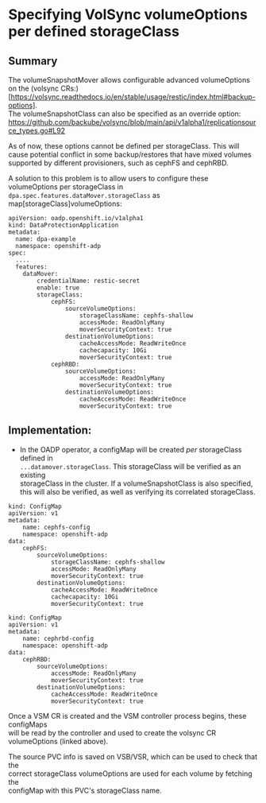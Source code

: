 # Specifying VolSync volumeOptions per defined storageClass

## Summary
The volumeSnapshotMover allows configurable advanced volumeOptions on the 
(volsync CRs:)[https://volsync.readthedocs.io/en/stable/usage/restic/index.html#backup-options].   
The volumeSnapshotClass can also be specified as an override option: https://github.com/backube/volsync/blob/main/api/v1alpha1/replicationsource_types.go#L92

As of now, these options cannot be defined per storageClass. This will cause 
potential conflict in some backup/restores that have mixed volumes supported by 
different provisioners, such as cephFS and cephRBD. 

A solution to this problem is to allow users to configure these volumeOptions 
per storageClass in `dpa.spec.features.dataMover.storageClass` 
as map[storageClass]volumeOptions:


```
apiVersion: oadp.openshift.io/v1alpha1
kind: DataProtectionApplication
metadata:
  name: dpa-example
  namespace: openshift-adp
spec:
  ....
  features:
    dataMover:
        credentialName: restic-secret
        enable: true
        storageClass:
            cephFS:
                sourceVolumeOptions:
                    storageClassName: cephfs-shallow
                    accessMode: ReadOnlyMany
                    moverSecurityContext: true
                destinationVolumeOptions:
                    cacheAccessMode: ReadWriteOnce
                    cachecapacity: 10Gi
                    moverSecurityContext: true
            cephRBD:
                sourceVolumeOptions:
                    accessMode: ReadOnlyMany
                    moverSecurityContext: true
                destinationVolumeOptions:
                    cacheAccessMode: ReadWriteOnce
                    moverSecurityContext: true
```

## Implementation:
- In the OADP operator, a configMap will be created *per* storageClass defined in  
`...datamover.storageClass`. This storageClass will be verified as an existing   
storageClass in the cluster. If a volumeSnapshotClass is also specified,  
this will also be verified, as well as verifying its correlated storageClass.  


```
kind: ConfigMap
apiVersion: v1
metadata:
    name: cephfs-config
    namespace: openshift-adp
data:
    cephFS:
        sourceVolumeOptions:
            storageClassName: cephfs-shallow
            accessMode: ReadOnlyMany
            moverSecurityContext: true
        destinationVolumeOptions:
            cacheAccessMode: ReadWriteOnce
            cachecapacity: 10Gi
            moverSecurityContext: true
```

```
kind: ConfigMap
apiVersion: v1
metadata:
    name: cephrbd-config
    namespace: openshift-adp
data:
    cephRBD:
        sourceVolumeOptions:
            accessMode: ReadOnlyMany
            moverSecurityContext: true
        destinationVolumeOptions:
            cacheAccessMode: ReadWriteOnce
            moverSecurityContext: true
```

Once a VSM CR is created and the VSM controller process begins, these configMaps  
will be read by the controller and used to create the volsync CR volumeOptions (linked above).  


The source PVC info is saved on VSB/VSR, which can be used to check that the  
correct storageClass volumeOptions are used for each volume by fetching the  
configMap with this PVC's storageClass name.

